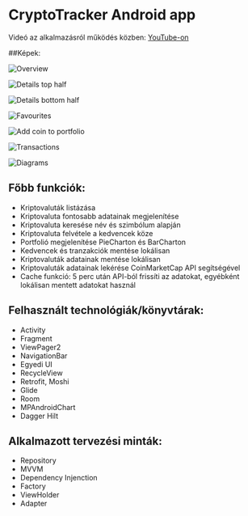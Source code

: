 # CryptoTracker Android app

Videó az alkalmazásról működés közben: 
[YouTube-on](https://youtu.be/t1b9z856VwI)

##Képek:

![Overview](images/overview.png)

![Details top half](images/details1.png)

![Details bottom half](images/details2.png)

![Favourites](images/favourites.png)

![Add coin to portfolio](images/add_to_portfolio.png)

![Transactions](images/transactions.png)

![Diagrams](images/diagrams.png)

## Főbb funkciók:
- Kriptovaluták listázása
- Kriptovaluta fontosabb adatainak megjelenítése
- Kriptovaluta keresése név és szimbólum alapján
- Kriptovaluta felvétele a kedvencek köze
- Portfolió megjelenítése PieCharton és BarCharton
- Kedvencek és tranzakciók mentése lokálisan
- Kriptovaluták adatainak mentése lokálisan
- Kriptovaluták adatainak lekérése CoinMarketCap API segítségével
- Cache funkció: 5 perc után API-ból frissíti az adatokat, egyébként lokálisan mentett adatokat használ

## Felhasznált technológiák/könyvtárak:
- Activity
- Fragment
- ViewPager2
- NavigationBar
- Egyedi UI
- RecycleView
- Retrofit, Moshi
- Glide
- Room
- MPAndroidChart
- Dagger Hilt

## Alkalmazott tervezési minták:
- Repository
- MVVM
- Dependency Injenction
- Factory
- ViewHolder
- Adapter
